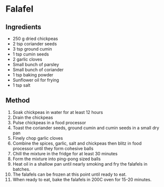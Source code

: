 # Falafel

## Ingredients

* 250 g dried chickpeas
* 2 tsp coriander seeds
* 3 tsp ground cumin
* 1 tsp cumin seeds
* 2 garlic cloves
* Small bunch of parsley
* Small bunch of coriander
* 1 tsp baking powder
* Sunflower oil for frying
* 1 tsp salt

## Method

1. Soak chickpeas in water for at least 12 hours
2. Drain the chickpeas 
3. Pulse chickpeas in a food processor 
4. Toast the coriander seeds, ground cumin and cumin seeds in a small dry pan
5. Finely chop garlic cloves
6. Combine the spices, garlic, salt and chickpeas then blitz in food processor until they form cohesive balls
7. Chill the mixture in the fridge for at least 30 minutes 
8. Form the mixture into ping-pong sized balls
9. Heat oil in a shallow pan until nearly smoking and fry the falafels in batches.
10. The falafels can be frozen at this point until ready to eat.
11. When ready to eat, bake the falafels in 200C oven for 15-20 minutes. 
